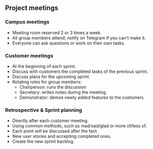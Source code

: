 ## Project meetings

### Campus meetings
* Meeting room reserved 2 or 3 times a week.
* All group members attend; notify on Telegram if you can't make it.
* Everyone can ask questions or work on their own tasks.

### Customer meetings
* At the beginning of each sprint.
* Discuss with customers the completed tasks of the previous sprint.
* Discuss plans for the upcoming sprint.
* Rotating roles for group members:
    - Chairperson: runs the discussion
    - Secretary: writes notes during the meeting
    - Demonstrator: demos newly added features to the customers

### Retrospective & Sprint planning
* Directly after each customer meeting.
* Using common methods, such as mad/sad/glad or more of/less of.
* Each point will be discussed after the fact.
* New user stories and accepting completed ones.
* Create the new sprint backlog.